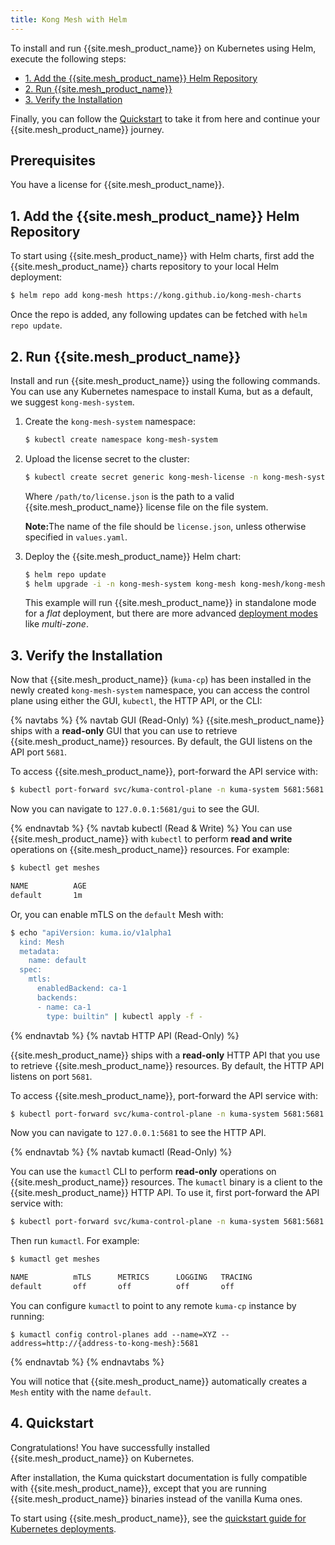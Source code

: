 ```yaml
---
title: Kong Mesh with Helm
---
```


To install and run {{site.mesh_product_name}} on Kubernetes using Helm, execute
the following steps:

* [1. Add the {{site.mesh_product_name}} Helm Repository](#1-add-the-kong-mesh-helm-repository)
* [2. Run {{site.mesh_product_name}}](#2-run-kong-mesh)
* [3. Verify the Installation](#3-verify-the-installation)

Finally, you can follow the [Quickstart](#4-quickstart) to take it from here and continue your {{site.mesh_product_name}} journey.

## Prerequisites
You have a license for {{site.mesh_product_name}}.

## 1. Add the {{site.mesh_product_name}} Helm Repository

To start using {{site.mesh_product_name}} with Helm charts, first add the
{{site.mesh_product_name}} charts repository to your local Helm deployment:

```sh
$ helm repo add kong-mesh https://kong.github.io/kong-mesh-charts
```

Once the repo is added, any following updates can be fetched with
`helm repo update`.

## 2. Run {{site.mesh_product_name}}

Install and run {{site.mesh_product_name}} using the following commands.
You can use any Kubernetes namespace to install Kuma, but as a default, we
suggest `kong-mesh-system`.

1. Create the `kong-mesh-system` namespace:

    ```sh
    $ kubectl create namespace kong-mesh-system
    ```

2. Upload the license secret to the cluster:

    ```sh
    $ kubectl create secret generic kong-mesh-license -n kong-mesh-system --from-file=/path/to/license.json
    ```

    Where `/path/to/license.json` is the path to a valid {{site.mesh_product_name}}
    license file on the file system.

    <div class="alert alert-ee blue">
    <strong>Note:</strong>The name of the file should be <code>license.json</code>, unless otherwise specified in <code>values.yaml</code>.
    </div>

3. Deploy the {{site.mesh_product_name}} Helm chart:

    ```sh
    $ helm repo update
    $ helm upgrade -i -n kong-mesh-system kong-mesh kong-mesh/kong-mesh
    ```

    This example will run {{site.mesh_product_name}} in standalone mode for a _flat_
    deployment, but there are more advanced [deployment modes](https://kuma.io/docs/latest/documentation/deployments/)
    like _multi-zone_.

## 3. Verify the Installation

Now that {{site.mesh_product_name}} (`kuma-cp`) has been installed in the newly
created `kong-mesh-system` namespace, you can access the control plane using either
the GUI, `kubectl`, the HTTP API, or the CLI:

{% navtabs %}
{% navtab GUI (Read-Only) %}
{{site.mesh_product_name}} ships with a **read-only** GUI that you can use to
retrieve {{site.mesh_product_name}} resources. By default, the GUI listens on
the API port `5681`.

To access {{site.mesh_product_name}}, port-forward the API service with:

```sh
$ kubectl port-forward svc/kuma-control-plane -n kuma-system 5681:5681
```

Now you can navigate to `127.0.0.1:5681/gui` to see the GUI.

{% endnavtab %}
{% navtab kubectl (Read & Write) %}
You can use {{site.mesh_product_name}} with `kubectl` to perform
**read and write** operations on {{site.mesh_product_name}} resources. For
example:

```sh
$ kubectl get meshes

NAME          AGE
default       1m
```

Or, you can enable mTLS on the `default` Mesh with:

```sh
$ echo "apiVersion: kuma.io/v1alpha1
  kind: Mesh
  metadata:
    name: default
  spec:
    mtls:
      enabledBackend: ca-1
      backends:
      - name: ca-1
        type: builtin" | kubectl apply -f -
```

{% endnavtab %}
{% navtab HTTP API (Read-Only) %}

{{site.mesh_product_name}} ships with a **read-only** HTTP API that you use
to retrieve {{site.mesh_product_name}} resources. By default,
the HTTP API listens on port `5681`.

To access {{site.mesh_product_name}}, port-forward the API service with:

```sh
$ kubectl port-forward svc/kuma-control-plane -n kuma-system 5681:5681
```

Now you can navigate to `127.0.0.1:5681` to see the HTTP API.

{% endnavtab %}
{% navtab kumactl (Read-Only) %}

You can use the `kumactl` CLI to perform **read-only** operations on
{{site.mesh_product_name}} resources. The `kumactl` binary is a client to
the {{site.mesh_product_name}} HTTP API. To use it, first port-forward the API
service with:

```sh
$ kubectl port-forward svc/kuma-control-plane -n kuma-system 5681:5681
```

Then run `kumactl`. For example:

```sh
$ kumactl get meshes

NAME          mTLS      METRICS      LOGGING   TRACING
default       off       off          off       off
```

You can configure `kumactl` to point to any remote `kuma-cp` instance by running:

```
$ kumactl config control-planes add --name=XYZ --address=http://{address-to-kong-mesh}:5681
```

{% endnavtab %}
{% endnavtabs %}

You will notice that {{site.mesh_product_name}} automatically creates a `Mesh`
entity with the name `default`.

## 4. Quickstart

Congratulations! You have successfully installed {{site.mesh_product_name}} on
Kubernetes.

After installation, the Kuma quickstart documentation is fully compatible with
{{site.mesh_product_name}}, except that you are running {{site.mesh_product_name}}
binaries instead of the vanilla Kuma ones.

To start using {{site.mesh_product_name}}, see the
[quickstart guide for Kubernetes deployments](https://kuma.io/docs/latest/quickstart/kubernetes/).
